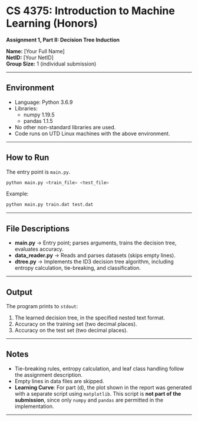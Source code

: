 # CS 4375: Introduction to Machine Learning (Honors)  
**Assignment 1, Part II: Decision Tree Induction**  

**Name:** [Your Full Name]  
**NetID:** [Your NetID]  
**Group Size:** 1 (individual submission)

---

## Environment
- Language: Python 3.6.9  
- Libraries:  
  - numpy 1.19.5  
  - pandas 1.1.5  
- No other non-standard libraries are used.  
- Code runs on UTD Linux machines with the above environment.

---

## How to Run
The entry point is `main.py`.  

```bash
python main.py <train_file> <test_file>
```

Example:
```bash
python main.py train.dat test.dat
```

---

## File Descriptions
- **main.py** → Entry point; parses arguments, trains the decision tree, evaluates accuracy.  
- **data_reader.py** → Reads and parses datasets (skips empty lines).  
- **dtree.py** → Implements the ID3 decision tree algorithm, including entropy calculation, tie-breaking, and classification.  

---

## Output
The program prints to `stdout`:  
1. The learned decision tree, in the specified nested text format.  
2. Accuracy on the training set (two decimal places).  
3. Accuracy on the test set (two decimal places).  

---

## Notes
- Tie-breaking rules, entropy calculation, and leaf class handling follow the assignment description.  
- Empty lines in data files are skipped.  
- **Learning Curve**: For part (d), the plot shown in the report was generated with a separate script using `matplotlib`. This script is **not part of the submission**, since only `numpy` and `pandas` are permitted in the implementation.  

---
